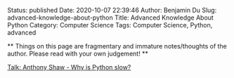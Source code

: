 Status: published
Date: 2020-10-07 22:39:46
Author: Benjamin Du
Slug: advanced-knowledge-about-python
Title: Advanced Knowledge About Python
Category: Computer Science
Tags: Computer Science, Python, advanced

**
Things on this page are fragmentary and immature notes/thoughts of the author.
Please read with your own judgement!
**


[Talk: Anthony Shaw - Why is Python slow?](https://www.youtube.com/watch?v=I4nkgJdVZFA)